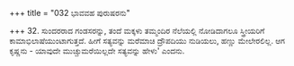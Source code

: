 +++
title = "032 ಭಾವವಹ ಪುರುಷರನು"

+++
32. ಸುಂದರರಾದ ಗಂಡಸರನ್ನು, ತಂದೆ ಮಕ್ಕಳು ತಮ್ಮಂದಿರ ನೆಲೆಯಲ್ಲಿ ನೋಡಿದಾಗಲೂ ಸ್ತ್ರೀಯರಿಗೆ ಕಾಮಾಭಿಲಾಷೆಯುಂಟಾಗುತ್ತದೆ. ಹೀಗೆ ಸತ್ಯವನ್ನು ಮರೆಮಾಚಿ ದ್ರೌಪದಿಯು ನುಡಿಯಲು, ಹಣ್ಣು ಮೇಲೇರಲಿಲ್ಲ. ಆಗ ಕೃಷ್ಣನು  - ಯಾವುದೇ ಮುಚ್ಚುಮರೆಯಿಲ್ಲದೇ ಸತ್ಯವನ್ನು ಹೇಳು' ಎಂದನು.